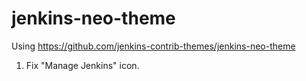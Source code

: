# jenkins-neo-theme
Using https://github.com/jenkins-contrib-themes/jenkins-neo-theme

1) Fix "Manage Jenkins" icon.
